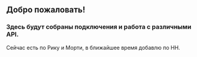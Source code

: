 ## Добро пожаловать!
### Здесь будут собраны подключения и работа с различными API.
Сейчас есть по Рику и Морти, в ближайшее время добавлю по HH.
